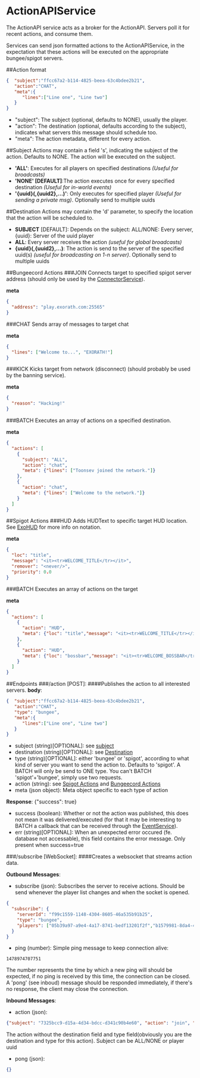 # ActionAPIService
The ActionAPI service acts as a broker for the ActionAPI. Servers poll it for recent actions, and consume them.

Services can send json formatted actions to the ActionAPIService, in the expectation that these actions will be executed on the appropriate bungee/spigot servers.


##Action format
```json
{  "subject":"ffcc67a2-b114-4825-beea-63c4bdee2b21",
   "action":"CHAT",
   "meta":{
      "lines":["Line one", "Line two"]
   }
}
```
- "subject": The subject (optional, defaults to NONE), usually the player.
- "action": The destination (optional, defaults according to the subject), indicates what servers this message should schedule too.
- "meta": The action metadata, different for every action.

##Subject
Actions may contain a field 's', indicating the subject of the action. Defaults to NONE. The action will be executed on the subject.
- **'ALL'**: Executes for all players on specified destinations *(Useful for broadcasts)*
- **'NONE' [DEFAULT]**:The action executes once for every specified destination *(Useful for in-world events)*
- **'{uuid}(,{uuid2},...)'**: Only executes for specified player *(Useful for sending a private msg)*. Optionally send to multiple uuids

##Destination
Actions may contain the 'd' parameter, to specify the location that the action will be scheduled to.
- **SUBJECT** [DEFAULT]: Depends on the subject: ALL/NONE: Every server, {uuid}: Server of the uuid player
- **ALL**: Every server receives the action *(useful for global broadcasts)*
- **{uuid}(,{uuid2},...)**: The action is send to the server of the specified uuid(s) *(useful for broadcasting on 1-n server)*. Optionally send to multiple uuids

##Bungeecord Actions
###JOIN
Connects target to specified spigot server address (should only be used by the [ConnectorService](https://github.com/Exorath/ConnectorService)).

**meta**
```json
{  
  "address": "play.exorath.com:25565"
}
```
###CHAT
Sends array of messages to target chat

**meta**
```json
{  
  "lines": ["Welcome to...", "EXORATH!"]
}
```
###KICK
Kicks target from network (disconnect) (should probably be used by the banning service).

**meta**
```json
{  
  "reason": "Hacking!"
}
```

###BATCH
Executes an array of actions on a specified destination. 

**meta**
```json
{  
  "actions": [
    {
      "subject": "ALL",
      "action": "chat",
      "meta": {"lines": ["Toonsev joined the network."]}
    },
    {
      "action": "chat",
      "meta": {"lines": ["Welcome to the network."]}
    }
  ]
}
```

##Spigot Actions
###HUD
Adds HUDText to specific target HUD location. See [ExoHUD](https://github.com/Exorath/ExoHUD) for more info on notation.

**meta**
```json
{  
  "loc": "title",
  "message": "<it><tr>WELCOME_TITLE</tr></it>",
  "remover": "<never/>",
  "priority": 0.0
}
```
###BATCH
Executes an array of actions on the target

**meta**
```json
{  
  "actions": [
    {
      "action": "HUD",
      "meta": {"loc": "title","message": "<it><tr>WELCOME_TITLE</tr></it>","remover": "<never/>","priority": 0.0}
    },
    {
      "action": "HUD",
      "meta": {"loc": "bossbar","message": "<it><tr>WELCOME_BOSSBAR</tr></it>","remover": "<never/>","priority": 0.0}
    }
  ]
}
```

##Endpoints
###/action [POST]:
####Publishes the action to all interested servers.
**body**:
```json
{  "subject":"ffcc67a2-b114-4825-beea-63c4bdee2b21",
   "action":"CHAT",
   "type": "bungee",
   "meta":{
      "lines":["Line one", "Line two"]
   }
}
```
- subject (string)[OPTIONAL]: see [subject](#subject)
- destination (string)[OPTIONAL]: see [Destination](#destination)
- type (string)[OPTIONAL]: either 'bungee' or 'spigot', according to what kind of server you want to send the action to. Defaults to 'spigot'. A BATCH will only be send to ONE type. You can't BATCH 'spigot'+'bungee', simply use two requests.
- action (string): see [Spigot Actions](#spigot-actions) and [Bungeecord Actions](#bungeecord-actions)
- meta (json object): Meta object specific to each type of action


**Response**: {"success": true}
- success (boolean): Whether or not the action was published, this does not mean it was delivered/executed (for that it may be interesting to BATCH a callback that can be received through the [EventService](https://github.com/Exorath/EventsService)).
- err (string)[OPTIONAL]: When an unexpected error occured (fe. database not accessable), this field contains the error message. Only present when success=true

###/subscribe [WebSocket]:
####Creates a websocket that streams action data.

**Outbound Messages**:
- subscribe (json): Subscribes the server to receive actions. Should be send whenever the player list changes and when the socket is opened.
```json
{
  "subscribe": {
    "serverId": "f99c1559-1148-4304-8605-46a535b91b25",
    "type": "bungee",
    "players": ["05b39a97-a9e4-4a17-8741-bedf13201f2f","b1579981-8da4-488e-a37c-eb0ed43bedd2"]
  }
}
```
- ping (number): Simple ping message to keep connection alive:
```
1478974707751
```
The number represents the time by which a new ping will should be expected, if no ping is received by this time, the connection can be closed.
A 'pong' (see inboud) message should be responded immediately, if there's no response, the client may close the connection.


**Inbound Messages**:
- action (json): 
```json
{"subject": "7325bcc9-d15a-4d34-bdcc-d341c90b4e60", "action": "join", "meta": {"address": "play.exorath.com:25565"}}
```
The action without the destination field and type field(obviously you are the destination and type for this action). Subject can be ALL/NONE or player uuid

- pong (json):
```json
{}
```